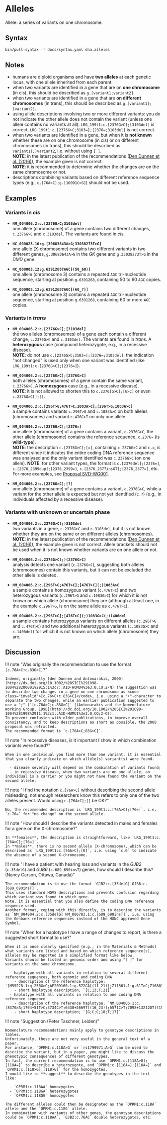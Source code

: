 # Alleles

<!-- ## Definition -->

Allele: a series of variants on one chromosome.

## Syntax

```sh exec="true"
bin/pull-syntax -f docs/syntax.yaml dna.alleles
```

## Notes

- humans are diploid organisms and have **two alleles** at each genetic locus, with one allele inherited from each parent.
- when two variants are identified in a gene that are on **one chromosome** (in cis), this should be described as `g.[variant1`<code class="spot1">;</code>`variant2]`.
- when two variants are identified in a gene that are **on different chromosomes** (in trans), this should be described as `g.[variant1]`<code class="spot1">;</code>`[variant2]`.
- using allele descriptions involving two or more different variants: you do not indicate the other allele does not contain the variant (unless one allele contains no variants at all).
  `LRG_199t1:c.[2376G>C];[3103del]` is correct, <code class="invalid">LRG_199t1:c.[2376G>C;3103=];[2376=;3103del]</code> is not correct.
- when two variants are identified in a gene, but when it is **not known** whether these are on one chromosome (in cis) or on different chromosomes (in trans), this should be described as `variant1`<code class="spot1">(;)</code>`variant2`, i.e. without using `[ ]`.<br>
  **NOTE**: in the latest publication of the recommendations ([Den Dunnen et al. (2016)](http://onlinelibrary.wiley.com/doi/10.1002/humu.22981/pdf)), the example given is not correct.<br>
  **NOTE**: it is recommended to determine whether the changes are on the same chromosome or not.
- descriptions combining variants based on different reference sequence types (e.g., <code class="invalid">c.[76A>C];g.[10091C>G]</code>) should not be used.


## Examples

### Variants in _cis_

- **`NM_004006.2:c.[2376G>C;3103del]`**<br>
  one allele (chromosome) of a gene contains two different changes, `c.2376G>C` and `c.3103del`.
  The variants are found in _cis_.

- **`NC_000023.10:g.[30683643A>G;33038273T>G]`**<br>
  one allele (X-chromosome) contains two different variants in two different genes, `g.30683643A>G` in the _GK_ gene and `g.33038273T>G` in the _DMD_ gene.

- **`NC_000003.12:g.63912687AGC[(50_60)]`**<br>
  one allele (chromosome 3) contains a repeated `AGC` tri-nucleotide sequence, starting at position `g.6391268`, containing 50 to 60 `AGC` copies.

- **`NC_000003.12:g.63912687AGC[(60_?)]`**<br>
  one allele (chromosome 3) contains a repeated `AGC` tri-nucleotide sequence, starting at position `g.6391268`, containing 60 or more `AGC` copies.

### Variants in _trans_

- **`NM_004006.2:c.[2376G>C];[3103del]`**<br>
  the two alleles (chromosomes) of a gene each contain a different change, `c.2376G>C` and `c.3103del`.
  The variants are found in _trans_.
  A **heterozygous** case (compound heterozygote, e.g., in a recessive disease).<br>
  **NOTE**: do not use <code class="invalid">c.[2376G>C;3103=];[2376=;3103del]</code>, the indication "not changed" is used only when one variant was identified (like `LRG_199t1:c.[2376G>C];[2376=]`).

- **`NM_004006.2:c.[2376G>C];[2376G>C]`**<br>
  both alleles (chromosomes) of a gene contain the same variant, `c.2376G>C`.
  A **homozygous** case (e.g., in a recessive disease).<br>
  **NOTE**: it is not allowed to shorten this to <code class="invalid">c.2376[G>C];[G>C]</code> or even <code class="invalid">c.2376G>C[];[]</code>.

- **`NM_004006.2:c.[296T>G;476T>C;1083A>C];[296T>G;1083A>C]`**<br>
  a sample contains variants `c.296T>G` and `c.1083A>C` on both alleles (chromosomes) and variant `c.476C>T` on only one allele.

- **`NM_004006.2:c.[2376G>C];[2376=]`**<br>
  one allele (chromosome) of a gene contains a variant, `c.2376G>C`, the other allele (chromosome) contains the reference sequence, `c.2376=` (is **wild-type**).<br>
  **NOTE**: the description `c.[2376G>C];[=]`, containing `c.2376G>C` and `c.=`, is different since it indicates the entire coding DNA reference sequence was analysed and the only variant identified was `c.2376G>C` (on one allele).
  **NOTE**: for other variant types, the format is `c.[2376del];[2376=]`, `c.[2376_2399dup];[2376_2399=]`, `c.[2376_2377insGT];[2376_2377=]`, etc.
  For more examples, see [Proposal SVD-WG001](../../consultation/SVD-WG001.md).

- **`NM_004006.2:c.[2376G>C];[?]`**<br>
  one allele (chromosome) of a gene contains a variant, `c.2376G>C`, while a variant for the other allele is expected but not yet identified (`c.?`) (e.g., in individuals affected by a recessive disease).

### Variants with unknown or uncertain phase

- **`NM_004006.2:c.2376G>C(;)3103del`**<br>
  two variants in a gene, `c.2376G>C` and `c.3103del`, but it is not known whether they are on the same or on different alleles (chromosomes).<br>
  **NOTE**: in the latest publication of the recommendations ([Den Dunnen et al. (2016)](http://onlinelibrary.wiley.com/doi/10.1002/humu.22981/pdf)), the example given is not correct.
  Allele brackets should not be used when it is not known whether variants are on one allele or not.

- **`NM_004006.2:c.2376G>C(;)(2376G>C)`**<br>
  analysis detects one variant (`c.2376G>C`), suggesting both alleles (chromosomes) contain this variants, but it can not be excluded the other allele is deleted.

- **`NM_004006.2:c.[296T>G;476T>C];[476T>C](;)1083A>C`**<br>
  a sample contains a homozygous variant (`c.476T>C`) and two heterozygous variants (`c.296T>G` and `c.1083G>C`) for which it is not known on which allele (chromosome) they are (although at least one, in the example `c.296T>G`, is on the same allele as `c.476T>C`).

- **`NM_004006.2:c.[296T>G];[476T>C](;)1083G>C(;)1406del`**<br>
  a sample contains heterozygous variants on different alleles (`c.296T>G` and `c.476T>C`) and two additional heterozygous variants (`c.1083G>C` and `c.1406del`) for which it is not known on which allele (chromosome) they are.

## Discussion

!!! note "Was originally the recommendation to use the format <code class="invalid">[c.76A>C+c.83G>C]</code>?"

    Indeed, originally [den Dunnen and Antonarakis, 2000](http://dx.doi.org/10.1002/%28SICI%291098-1004%28200001%2915:1%3c7::AID-HUMU4%3e3.0.CO;2-N) the suggestion was to describe two changes in a gene on one chromosome as <code class="invalid">[c.76>C+c.83G>C]</code>, i.e. using a "+"-character to separate the two changes, while an earlier publication suggested to use a ";" (`[c.76A>C;c.83G>C]` [(Antonarakis and the Nomenclature Working Group, 1998](http://dx.doi.org/10.1002/%28SICI%291098-1004%281998%2911:1%3c1::AID-HUMU1%3e3.0.CO;2-O)).
    To prevent confusion with older publications, to improve overall consistency, and to keep descriptions as short as possible, the 2000 proposal was retracted.
    The recommended format is `c.[76A>C;83G>C]`.

!!! note "In recessive diseases, is it important I show in which combination variants were found?"

    When in one individual you find more than one variant, it is essential that you clearly indicate on which allele(s) variant(s) were found.

      - disease severity will depend on the combination of variants found;
      - in recessive disease, when two variants are on one allele, an individual is a carrier or you might not have found the variant on the second allele.

!!! note "I find the notation `c.[76A>C]` without describing the second allele misleading; not enough researchers know this refers to only one of the two alleles present. Would using `c.[76A>C];[]` be OK?"

    No, the recommended description is `LRG_199t1:c.[76A>C];[76=]`, i.e. `c.76=` for "no change" on the second allele.

!!! note "How should I describe the variants detected in males and females for a gene on the X-chromosome?"

    In **females**, the description is straightforward, like `LRG_199t1:c.[76A>C];[76=]`.
    In **males**, there is no second allele (X-chromosome), which can be described as `LRG_199t1:c.[76A>C];[0]`, i.e. using `c.0` to indicate the absence of a second X-chromosome.

!!! note "I have a patient with hearing loss and variants in the _GJB2_ (`c.35delG`) and _GJB6_ (`c.689_690insT`) genes, how should I describe this? (Nancy Carson, Ottawa, Canada)"

    The recommendation is to use the format `GJB2:c.[35delG] GJB6:c.[689_690insT]`.
    This uses standard HGVS descriptions and prevents confusion regarding which variant was found in which gene.
    Note, it is essential that you also define the coding DNA reference sequence used.
    Another format, coping with this directly, is to describe the variants as `NM_004004.2:c.[35delG] NM_006783.1:c.[689_690insT]`, i.e. using the Genbank reference sequences instead of the HGNC approved Gene Symbol.

!!! note "When for a haplotype I have a range of changes to report, is there a suggested short format to use?"

    When it is once clearly specified (e.g., in the Materials & Methods) what variants are listed and based on which reference sequence(s), alleles may be reported in a simplified format like below.
    Variants should be listed in genomic order and using "[ ]" for variants on the same chromosome.

      - haplotype with all variants in relation to several different reference sequences, both genomic and coding DNA
        - description of the reference haplotype; `[M59228.1:g.250G>C;AF209160.1:g.572CA[(11_21)];Z11861.1:g.61T>C;Z16803.1:g.114A[(18_22)]]`.
        - short haplotype description; `[C;13;T;21]`.
      - haplotype with all variants in relation to one coding DNA reference sequence
        - description of the reference haplotype; `NM_004006.1:c.[837G>A;1704+51T>C;3734C>T;6438+2669T[(16_23)];6571C>T;7098+13212GT[(15_19)]]`.
        - short haplotype description; `[G;C;C;18;T;17]`.

!!! note "Suggestion (Peter Taschner, Leiden)"

    Nomenclature recommendations mainly apply to genotype descriptions in tables.
    Unfortunately, these are not very useful in the general text of a paper.
    For instance, `OPRM1:c.118A>G` or `rs1799971:A>G` can be used to describe the variant, but in a paper, you might like to discuss the phenotypic consequences of different genotypes.
    In fact, the current recommendation is to use `OPRM1:c.[118A>G];[118A=]` to describe a heterozygote, and `OPRM1:c.[118A=];[118A=]` and `OPRM1:c.[118>G];[118>G]` for the homozygotes.
    I would like to **suggest** to describe the genotypes in the text like:

      - `OPRM1:c.118AA` homozygotes
      - `OPRM1:c.118GA` heterozygotes
      - `OPRM1:c.118GG` homozygotes

    The different alleles could then be designated as the `OPRM1:c.118A` allele and the `OPRM1:c.118G` allele.
    In combination with variants of other genes, the genotype descriptions could be `OPRM1:c.118AA`, `GJB2:c.76AC` double heterozygotes, etc.
